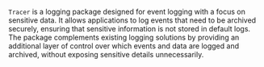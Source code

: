 `Tracer` is a logging package designed for event logging with a focus on sensitive data. It allows applications to log events that need to be archived securely, ensuring that sensitive information is not stored in default logs. The package complements existing logging solutions by providing an additional layer of control over which events and data are logged and archived, without exposing sensitive details unnecessarily.
